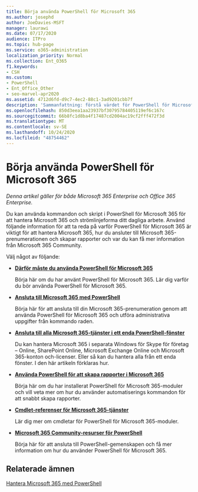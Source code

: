 ```yaml
---
title: Börja använda PowerShell för Microsoft 365
ms.author: josephd
author: JoeDavies-MSFT
manager: laurawi
ms.date: 07/17/2020
audience: ITPro
ms.topic: hub-page
ms.service: o365-administration
localization_priority: Normal
ms.collection: Ent_O365
f1.keywords:
- CSH
ms.custom:
- PowerShell
- Ent_Office_Other
- seo-marvel-apr2020
ms.assetid: 4712d6fd-d9c7-4ec2-88c1-3ad9201cbb7f
description: 'Sammanfattning: förstå värdet för PowerShell för Microsoft 365, hur du ansluter till din Microsoft 365-klient organisation och var du kan få hjälp.'
ms.openlocfilehash: 850d3eea1aa23937bf30795784405119ef6c167c
ms.sourcegitcommit: 66b8fc1d8ba4f17487cd2004ac19cf2fff472f3d
ms.translationtype: MT
ms.contentlocale: sv-SE
ms.lasthandoff: 10/24/2020
ms.locfileid: "48754462"
---
```

# <a name="get-started-with-powershell-for-microsoft-365"></a>Börja använda PowerShell för Microsoft 365

*Denna artikel gäller för både Microsoft 365 Enterprise och Office 365 Enterprise.*

Du kan använda kommandon och skript i PowerShell för Microsoft 365 för att hantera Microsoft 365 och strömlinjeforma ditt dagliga arbete. Använd följande information för att ta reda på varför PowerShell för Microsoft 365 är viktigt för att hantera Microsoft 365, hur du ansluter till Microsoft 365-prenumerationen och skapar rapporter och var du kan få mer information från Microsoft 365 Community.
  
Välj något av följande:
  
- [**Därför måste du använda PowerShell för Microsoft 365**](why-you-need-to-use-microsoft-365-powershell.md)
    
    Börja här om du har använt PowerShell för Microsoft 365. Lär dig varför du bör använda PowerShell för Microsoft 365.
    
- [**Ansluta till Microsoft 365 med PowerShell**](connect-to-microsoft-365-powershell.md)
    
    Börja här för att ansluta till din Microsoft 365-prenumeration genom att använda PowerShell för Microsoft 365 och utföra administrativa uppgifter från kommando raden.
    
- [**Ansluta till alla Microsoft 365-tjänster i ett enda PowerShell-fönster**](connect-to-all-microsoft-365-services-in-a-single-windows-powershell-window.md)
    
    Du kan hantera Microsoft 365 i separata Windows för Skype för företag – Online, SharePoint Online, Microsoft Exchange Online och Microsoft 365-konton och-licenser. Eller så kan du hantera alla från ett enda fönster. I den här artikeln förklaras hur.
    
- [**Använda PowerShell för att skapa rapporter i Microsoft 365**](use-windows-powershell-to-create-reports-in-microsoft-365.md)
    
    Börja här om du har installerat PowerShell för Microsoft 365-moduler och vill veta mer om hur du använder automatiserings kommandon för att snabbt skapa rapporter.
    
- [**Cmdlet-referenser för Microsoft 365-tjänster**](cmdlet-references-for-microsoft-365-services.md)
    
    Lär dig mer om cmdletar för PowerShell för Microsoft 365-moduler.
    
- [**Microsoft 365 Community-resurser för PowerShell**](microsoft-365-powershell-community-resources.md)
    
    Börja här för att ansluta till PowerShell-gemenskapen och få mer information om hur du använder PowerShell för Microsoft 365.
    
## <a name="related-topics"></a>Relaterade ämnen

[Hantera Microsoft 365 med PowerShell](manage-microsoft-365-with-microsoft-365-powershell.md)

